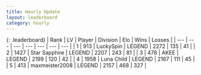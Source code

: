```yaml
---
title: Hourly Update
layout: leaderboard
category: hourly
---
```


{: .leaderboard}
| Rank | LV | Player | Division | Elo | Wins | Losses |
| --- | --- | --- | --- | --- | --- | --- |
| <span data-change="0">1</span> | 913 | <span title="ID: 498412">LuckySpin</span> | LEGEND | <span data-change="0">2272</span> | <span data-change="0">135</span> | <span data-change="0">41</span> |
| <span data-change="1">2</span> | 1427 | <span title="ID: 315148">Star Sapphire</span> | LEGEND | <span data-change="9">2207</span> | <span data-change="6">243</span> | <span data-change="2">81</span> |
| <span data-change="-1">3</span> | 478 | <span title="ID: 455100">AKEE</span> | LEGEND | <span data-change="0">2199</span> | <span data-change="0">120</span> | <span data-change="0">42</span> |
| <span data-change="0">4</span> | 1958 | <span title="ID: 164871">Luna Child</span> | LEGEND | <span data-change="0">2167</span> | <span data-change="0">111</span> | <span data-change="0">45</span> |
| <span data-change="0">5</span> | 413 | <span title="ID: 410122">maxmeister2008</span> | LEGEND | <span data-change="0">2157</span> | <span data-change="0">468</span> | <span data-change="0">327</span> |